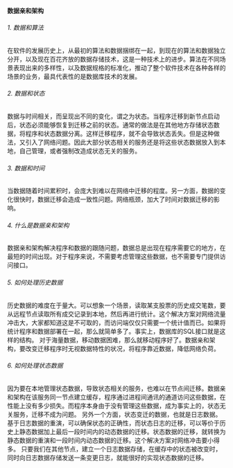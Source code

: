 #### 数据亲和架构

###### 1.  数据和算法
在软件的发展历史上，从最初的算法和数据捆绑在一起，到现在的算法和数据独立分开，以及现在百花齐放的数据存储技术，这是一种技术上的进步。算法在不同场景表现出来的多样性，以及数据规格的标准化，推动了整个软件技术在各种各样的场景的业务，最具代表性的是数据库技术的发展。

###### 2.  数据和状态
数据与时间相关，而呈现出不同的变化，谓之为状态。当程序迁移到新节点启动后，状态必须能够恢复到迁移之前的状态。通常的做法是在其他地方存储状态数据，将程序和状态数据分离。这样迁移程序，就不会导致状态丢失。但是这种做法，又引入了网络问题。因此大部分状态相关的服务还是将这些状态数据放入到本地，自己管理，或者强制改造成状态无关的服务。

###### 3.  数据和时间
当数据随着时间累积时，会庞大到难以在网络中迁移的程度。另一方面，数据的变化很快时，数据迁移会造成一致性问题。网络瓶颈，加大了时间对数据迁移的影响。

###### 4.  什么是数据亲和架构
数据亲和架构解决程序和数据的跟随问题，数据总是出现在程序需要它的地方，在最短的时间出现。对于程序来说，不需要考虑管理这些数据，也不需要专门提供访问接口。

###### 5.  如何处理历史数据
历史数据的难度在于量大。可以想象一个场景，读取某支股票的历史成交笔数，要从远程节点读取所有成交记录到本地，然后再进行统计。这个解决方案对网络流量冲击大，大家都知道这是不可取的，而访问端仅仅只需要一个统计值而已。如果将统计程序和数据部署在一起，那么就简单多了。事实上，数据库的SQL接口就是这样的结构。
对于海量数据，移动数据困难，那么就移动程序好了。数据亲和架构，要改变迁移程序时无视数据特性的状况，将程序靠近数据，降低网络负荷。

###### 6.  如何处理状态数据
因为要在本地管理状态数据，导致状态相关的服务，也难以在节点间迁移。数据亲和架构在该服务同一节点建立缓存，程序通过进程间通讯的通道访问这些数据，在性能上没有多少损失。而程序本身由于没有管理这些数据，成为事实上的，状态无关服务，迁移不成为问题。
另外一个方面，状态变迁的数据，也就是日志数据。基于日志数据的重演，可以确保状态的正确性，而状态日志的迁移，可以等价于历史上静态数据加上最后一段时间内的动态数据的迁移。状态数据的迁移，就转换为静态数据的重演和一段时间内动态数据的迁移。这个解决方案对网络冲击要小得多。
只要我们在其他节点，建立一个日志数据存储，在缓存中的状态被改变时，同时向日志数据存储发送一条变更日志，就能很好的实现状态数据的迁移。

